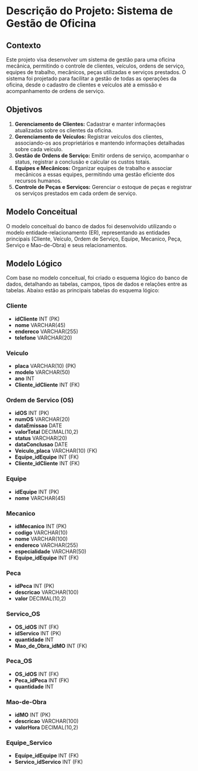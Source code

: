 # Descrição do Projeto: Sistema de Gestão de Oficina

## Contexto
Este projeto visa desenvolver um sistema de gestão para uma oficina mecânica, permitindo o controle de clientes, veículos, ordens de serviço, equipes de trabalho, mecânicos, peças utilizadas e serviços prestados. O sistema foi projetado para facilitar a gestão de todas as operações da oficina, desde o cadastro de clientes e veículos até a emissão e acompanhamento de ordens de serviço.

## Objetivos
1. **Gerenciamento de Clientes:** Cadastrar e manter informações atualizadas sobre os clientes da oficina.
2. **Gerenciamento de Veículos:** Registrar veículos dos clientes, associando-os aos proprietários e mantendo informações detalhadas sobre cada veículo.
3. **Gestão de Ordens de Serviço:** Emitir ordens de serviço, acompanhar o status, registrar a conclusão e calcular os custos totais.
4. **Equipes e Mecânicos:** Organizar equipes de trabalho e associar mecânicos a essas equipes, permitindo uma gestão eficiente dos recursos humanos.
5. **Controle de Peças e Serviços:** Gerenciar o estoque de peças e registrar os serviços prestados em cada ordem de serviço.

## Modelo Conceitual
O modelo conceitual do banco de dados foi desenvolvido utilizando o modelo entidade-relacionamento (ER), representando as entidades principais (Cliente, Veículo, Ordem de Serviço, Equipe, Mecanico, Peça, Serviço e Mao-de-Obra) e seus relacionamentos.

## Modelo Lógico
Com base no modelo conceitual, foi criado o esquema lógico do banco de dados, detalhando as tabelas, campos, tipos de dados e relações entre as tabelas. Abaixo estão as principais tabelas do esquema lógico:

### Cliente
- **idCliente** INT (PK)
- **nome** VARCHAR(45)
- **endereco** VARCHAR(255)
- **telefone** VARCHAR(20)

### Veiculo
- **placa** VARCHAR(10) (PK)
- **modelo** VARCHAR(50)
- **ano** INT
- **Cliente_idCliente** INT (FK)

### Ordem de Servico (OS)
- **idOS** INT (PK)
- **numOS** VARCHAR(20)
- **dataEmissao** DATE
- **valorTotal** DECIMAL(10,2)
- **status** VARCHAR(20)
- **dataConclusao** DATE
- **Veiculo_placa** VARCHAR(10) (FK)
- **Equipe_idEquipe** INT (FK)
- **Cliente_idCliente** INT (FK)

### Equipe
- **idEquipe** INT (PK)
- **nome** VARCHAR(45)

### Mecanico
- **idMecanico** INT (PK)
- **codigo** VARCHAR(10)
- **nome** VARCHAR(100)
- **endereco** VARCHAR(255)
- **especialidade** VARCHAR(50)
- **Equipe_idEquipe** INT (FK)

### Peca
- **idPeca** INT (PK)
- **descricao** VARCHAR(100)
- **valor** DECIMAL(10,2)

### Servico_OS
- **OS_idOS** INT (FK)
- **idServico** INT (PK)
- **quantidade** INT
- **Mao_de_Obra_idMO** INT (FK)

### Peca_OS
- **OS_idOS** INT (FK)
- **Peca_idPeca** INT (FK)
- **quantidade** INT

### Mao-de-Obra
- **idMO** INT (PK)
- **descricao** VARCHAR(100)
- **valorHora** DECIMAL(10,2)

### Equipe_Servico
- **Equipe_idEquipe** INT (FK)
- **Servico_idServico** INT (FK)
